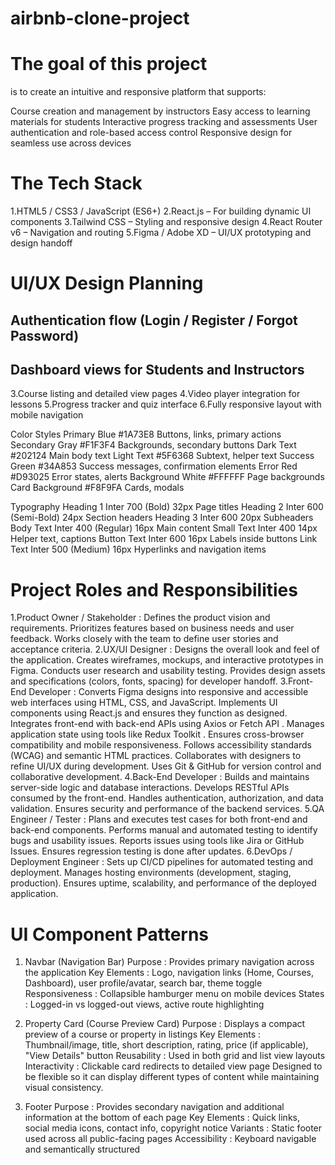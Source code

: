 # airbnb-clone-project

# The goal of this project

is to create an intuitive and responsive platform that supports:

Course creation and management by instructors
Easy access to learning materials for students
Interactive progress tracking and assessments
User authentication and role-based access control
Responsive design for seamless use across devices

# The  Tech Stack

1.HTML5 / CSS3 / JavaScript (ES6+)
2.React.js – For building dynamic UI components
3.Tailwind CSS – Styling and responsive design
4.React Router v6 – Navigation and routing
5.Figma / Adobe XD – UI/UX prototyping and design handoff

# UI/UX Design Planning

## Authentication flow (Login / Register / Forgot Password)
## Dashboard views for Students and Instructors
3.Course listing and detailed view pages
4.Video player integration for lessons
5.Progress tracker and quiz interface
6.Fully responsive layout with mobile navigation

Color Styles
  Primary Blue
  #1A73E8
  Buttons, links, primary actions
  Secondary Gray
  #F1F3F4
  Backgrounds, secondary buttons
  Dark Text
  #202124
  Main body text
  Light Text
  #5F6368
  Subtext, helper text
  Success Green
  #34A853
  Success messages, confirmation elements
  Error Red
  #D93025
  Error states, alerts
  Background White
  #FFFFFF
  Page backgrounds
  Card Background
  #F8F9FA
  Cards, modals

Typography
  Heading 1
  Inter
  700 (Bold)
  32px
  Page titles
  Heading 2
  Inter
  600 (Semi-Bold)
  24px
  Section headers
  Heading 3
  Inter
  600
  20px
  Subheaders
  Body Text
  Inter
  400 (Regular)
  16px
  Main content
  Small Text
  Inter
  400
  14px
  Helper text, captions
  Button Text
  Inter
  600
  16px
  Labels inside buttons
  Link Text
  Inter
  500 (Medium)
  16px
  Hyperlinks and navigation items
  
  # Project Roles and Responsibilities

1.Product Owner / Stakeholder :
  Defines the product vision and requirements.
  Prioritizes features based on business needs and user feedback.
  Works closely with the team to define user stories and acceptance criteria.
2.UX/UI Designer :
  Designs the overall look and feel of the application.
  Creates wireframes, mockups, and interactive prototypes in Figma.
  Conducts user research and usability testing.
  Provides design assets and specifications (colors, fonts, spacing) for developer handoff.
3.Front-End Developer :
  Converts Figma designs into responsive and accessible web interfaces using HTML, CSS, and JavaScript.
  Implements UI components using React.js and ensures they function as designed.
  Integrates front-end with back-end APIs using Axios or Fetch API .
  Manages application state using tools like Redux Toolkit .
  Ensures cross-browser compatibility and mobile responsiveness.
  Follows accessibility standards (WCAG) and semantic HTML practices.
  Collaborates with designers to refine UI/UX during development.
  Uses Git & GitHub for version control and collaborative development.
4.Back-End Developer :
  Builds and maintains server-side logic and database interactions.
  Develops RESTful APIs consumed by the front-end.
  Handles authentication, authorization, and data validation.
  Ensures security and performance of the backend services.
5.QA Engineer / Tester :
  Plans and executes test cases for both front-end and back-end components.
  Performs manual and automated testing to identify bugs and usability issues.
  Reports issues using tools like Jira or GitHub Issues.
  Ensures regression testing is done after updates.
6.DevOps / Deployment Engineer :
  Sets up CI/CD pipelines for automated testing and deployment.
  Manages hosting environments (development, staging, production).
  Ensures uptime, scalability, and performance of the deployed application.

# UI Component Patterns

1. Navbar (Navigation Bar)
Purpose :
Provides primary navigation across the application
Key Elements :
Logo, navigation links (Home, Courses, Dashboard), user profile/avatar, search bar, theme toggle
Responsiveness :
Collapsible hamburger menu on mobile devices
States :
Logged-in vs logged-out views, active route highlighting

2.  Property Card (Course Preview Card)
Purpose :
Displays a compact preview of a course or property in listings
Key Elements :
Thumbnail/image, title, short description, rating, price (if applicable), "View Details" button
Reusability :
Used in both grid and list view layouts
Interactivity :
Clickable card redirects to detailed view page
Designed to be flexible so it can display different types of content while maintaining visual consistency. 

3.  Footer
Purpose :
Provides secondary navigation and additional information at the bottom of each page
Key Elements :
Quick links, social media icons, contact info, copyright notice
Variants :
Static footer used across all public-facing pages
Accessibility :
Keyboard navigable and semantically structured
